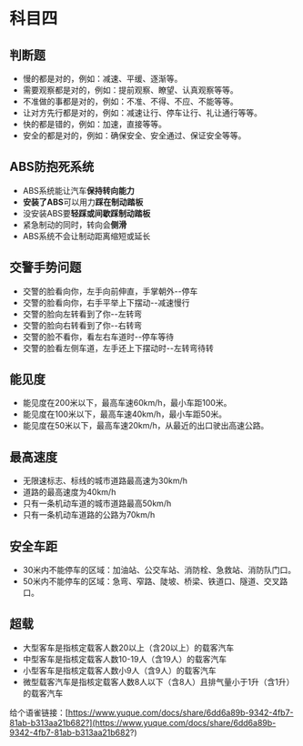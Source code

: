 # 科目四
## 判断题
- 慢的都是对的，例如：减速、平缓、逐渐等。
- 需要观察都是对的，例如：提前观察、瞭望、认真观察等等。
- 不准做的事都是对的，例如：不准、不得、不应、不能等等。
- 让对方先行都是对的，例如：减速让行、停车让行、礼让通行等等。
- 快的都是错的，例如：加速，直接等等。
- 安全的都是对的，例如：确保安全、安全通过、保证安全等等。
## ABS防抱死系统

- ABS系统能让汽车**保持转向能力**
- **安装了ABS**可以用力**踩在制动踏板**
- 没安装ABS要**轻踩或间歇踩制动踏板**
- 紧急制动的同时，转向会**侧滑**
- ABS系统不会让制动距离缩短或延长
## 交警手势问题

- 交警的脸看向你，左手向前伸直，手掌朝外--停车
- 交警的脸看向你，右手平举上下摆动--减速慢行
- 交警的脸向左转看到了你--左转弯
- 交警的脸向右转看到了你--右转弯
- 交警的脸不看你，看左右车道时--停车等待
- 交警的脸看左侧车道，左手还上下摆动时--左转弯待转
## 能见度

- 能见度在200米以下，最高车速60km/h，最小车距100米。
- 能见度在100米以下，最高车速40km/h，最小车距50米。
- 能见度在50米以下，最高车速20km/h，从最近的出口驶出高速公路。
## 最高速度

- 无限速标志、标线的城市道路最高速为30km/h
- 道路的最高速度为40km/h
- 只有一条机动车道的城市道路最高50km/h
- 只有一条机动车道路的公路为70km/h
## 安全车距

- 30米内不能停车的区域：加油站、公交车站、消防栓、急救站、消防队门口。
- 50米内不能停车的区域：急弯、窄路、陡坡、桥梁、铁道口、隧道、交叉路口。
## 超载

- 大型客车是指核定载客人数20以上（含20以上）的载客汽车
- 中型客车是指核定载客人数10-19人（含19人）的载客汽车
- 小型客车是指核定载客人数小9人（含9人）的载客汽车
- 微型载客汽车是指核定载客人数8人以下（含8人）且排气量小于1升（含1升）的载客汽车




给个语雀链接：[https://www.yuque.com/docs/share/6dd6a89b-9342-4fb7-81ab-b313aa21b682?](https://www.yuque.com/docs/share/6dd6a89b-9342-4fb7-81ab-b313aa21b682?)